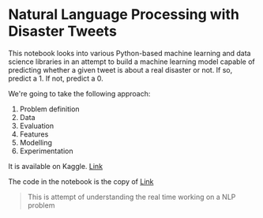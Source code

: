 # Natural Language Processing with Disaster Tweets

This notebook looks into various Python-based machine learning and data science libraries in an attempt to build a machine learning model capable of predicting whether a given tweet is about a real disaster or not. If so, predict a 1. If not, predict a 0.

We're going to take the following approach:

1. Problem definition
2. Data
3. Evaluation
4. Features
5. Modelling
6. Experimentation

It is available on Kaggle. [Link](https://www.kaggle.com/competitions/nlp-getting-started/overview)

The code in the notebook is the copy of [Link](https://www.kaggle.com/code/nabeelparuk/nlp-disaster-tweet-sentiment-analysis)
> This is attempt of understanding the real time working on a NLP problem
